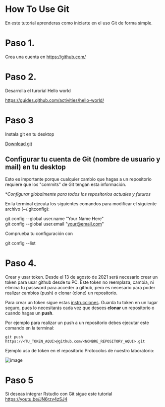 # How To Use Git

En este tutorial aprenderas como iniciarte en el uso Git de forma simple.

# Paso 1.
Crea una cuenta en https://github.com/

# Paso 2.
Desarrolla el turorial Hello world

https://guides.github.com/activities/hello-world/

# Paso 3
Instala git en tu desktop

[Download git](https://docs.github.com/es/desktop/installing-and-configuring-github-desktop/installing-github-desktop)

## Configurar tu cuenta de Git (nombre de usuario y mail) en tu desktop

Esto es importante porque cualquier cambio que hagas a un repositorio requiere que los "commits" de Git tengan esta información.

**Configurar globalmente para todos los repositorios actuales y futuros*

En la terminal ejecuta los siguientes comandos para modificar el siguiente archivo (~/.gitconfig):

git config --global user.name "Your Name Here"  
git config --global user.email "your@email.com"

Comprueba tu configuración con 

git config --list

# Paso 4.
Crear y usar token. 
Desde el 13 de agosto de 2021 será necesario crear un token para usar github desde tu PC. Este token no reemplaza, cambia, ni elimina tu password para acceder a github, pero es necesario para poder realizar cambios (push) o clonar (clone) un repositorio. 

Para crear un token sigue estas [instrucciones](https://docs.github.com/es/github/authenticating-to-github/keeping-your-account-and-data-secure/creating-a-personal-access-token). Guarda tu token en un lugar seguro, pues lo necesitarás cada vez que desees **clonar** un repositorio o cuando hagas un **push**.

Por ejemplo para realizar un push a un repositorio debes ejecutar este comando en la terminal:

    git push https://<TU_TOKEN_AQUI>@github.com/<NOMBRE_REPOSITORY_AQUI>.git
    
Ejemplo uso de token en el repositorio Protocolos de nuestro laboratorio:    
    
   ![image](https://user-images.githubusercontent.com/70146916/129455914-93994ff7-78f2-4961-8a3b-ed00840a889a.png)


# Paso 5
Si deseas integrar Rstudio con Git sigue este tutorial
https://youtu.be/JN6rzv4zSJ4
